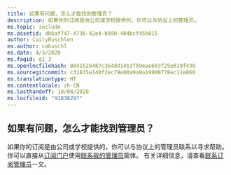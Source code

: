 ```yaml
---
title: 如果有问题，怎么才能找到管理员？
description: 如果你的订阅是由公司或学校提供的，你可以与协议上的管理员…
ms.topic: include
ms.assetid: db6af747-4736-42e4-b090-404bcf45b015
author: CaityBuschlen
ms.author: cabuschl
ms.date: 4/3/2020
ms.faqid: q1_3
ms.openlocfilehash: 884152b487c364dd14b3f59eae603f25e619f430
ms.sourcegitcommit: c31815e140f2ec79e00a9a9a19900778ec11e860
ms.translationtype: HT
ms.contentlocale: zh-CN
ms.lasthandoff: 10/08/2020
ms.locfileid: "91838297"
---
```

## <a name="how-do-i-find-my-admin-if-i-have-a-question"></a>如果有问题，怎么才能找到管理员？

如果你的订阅是由公司或学校提供的，你可以与协议上的管理员联系以寻求帮助。 你可以直接从[订阅门户](https://my.visualstudio.com/benefits)使用[联系我的管理员](https://my.visualstudio.com/Subscriptions?DisplayContactMyAdminForm=true)窗体。 有关详细信息，请查看[联系订阅管理员](../../../../contact-my-admin.md)一文。